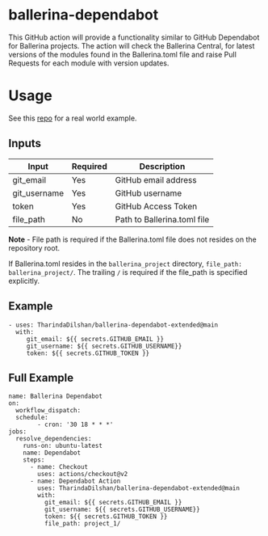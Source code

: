 # ballerina-dependabot 

This GitHub action will provide a functionality similar to GitHub Dependabot for Ballerina projects. The action will check the Ballerina Central, for latest versions of the modules found in the Ballerina.toml file and raise Pull Requests for each module with version updates.

# Usage
See this [repo](https://github.com/TharindaDilshan/ballerina-dependabot-extended) for a real world example.

## Inputs

| Input        | Required | Description                 |
|--------------|----------|-----------------------------|
| git_email    | Yes      | GitHub email address        |
| git_username | Yes      | GitHub username             |
| token        | Yes      | GitHub Access Token         |
| file_path    | No       | Path to Ballerina.toml file |

**Note** - File path is required if the Ballerina.toml file does not resides on the repository root.

If Ballerina.toml resides in the `ballerina_project` directory, `file_path: ballerina_project/`. The trailing `/` is required if the file_path is specified explicitly.

## Example

```
- uses: TharindaDilshan/ballerina-dependabot-extended@main
  with:
     git_email: ${{ secrets.GITHUB_EMAIL }}
     git_username: ${{ secrets.GITHUB_USERNAME}}
     token: ${{ secrets.GITHUB_TOKEN }}
```

## Full Example

```
name: Ballerina Dependabot
on: 
  workflow_dispatch:
  schedule:
        - cron: '30 18 * * *'
jobs:
  resolve_dependencies:
    runs-on: ubuntu-latest
    name: Dependabot
    steps:
      - name: Checkout
        uses: actions/checkout@v2
      - name: Dependabot Action
        uses: TharindaDilshan/ballerina-dependabot-extended@main
        with:
          git_email: ${{ secrets.GITHUB_EMAIL }}
          git_username: ${{ secrets.GITHUB_USERNAME}}
          token: ${{ secrets.GITHUB_TOKEN }}
          file_path: project_1/
```
